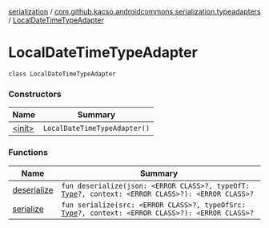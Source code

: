 [serialization](../../index.md) / [com.github.kacso.androidcommons.serialization.typeadapters](../index.md) / [LocalDateTimeTypeAdapter](.)

# LocalDateTimeTypeAdapter

`class LocalDateTimeTypeAdapter`

### Constructors

| Name | Summary |
|---|---|
| [&lt;init&gt;](-init-.md) | `LocalDateTimeTypeAdapter()` |

### Functions

| Name | Summary |
|---|---|
| [deserialize](deserialize.md) | `fun deserialize(json: <ERROR CLASS>?, typeOfT: `[`Type`](http://docs.oracle.com/javase/8/docs/api/java/lang/reflect/Type.html)`?, context: <ERROR CLASS>?): <ERROR CLASS>?` |
| [serialize](serialize.md) | `fun serialize(src: <ERROR CLASS>?, typeOfSrc: `[`Type`](http://docs.oracle.com/javase/8/docs/api/java/lang/reflect/Type.html)`?, context: <ERROR CLASS>?): <ERROR CLASS>?` |
